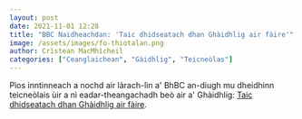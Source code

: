 ```yaml
---
layout: post
date: 2021-11-01 12:28
title: "BBC Naidheachdan: 'Taic dhidseatach dhan Ghàidhlig air fàire'"
image: /assets/images/fo-thiotalan.png
author: Crìstean MacMhìcheil
categories: ["Ceanglaichean", "Gàidhlig", "Teicneòlas"]
---
```


Pìos inntinneach a nochd air làrach-lìn a' BhBC an-diugh mu dheidhinn teicneòlais ùir a nì eadar-theangachadh beò air a' Ghàidhlig: [Taic dhidseatach dhan Ghàidhlig air fàire](https://www.bbc.co.uk/naidheachdan/59117114).